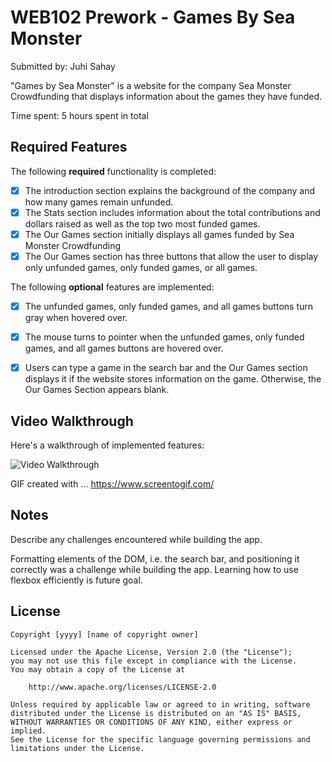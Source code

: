 # WEB102 Prework - Games By Sea Monster

Submitted by: Juhi Sahay

"Games by Sea Monster" is a website for the company Sea Monster Crowdfunding that displays information about the games they have funded.

Time spent: 5 hours spent in total

## Required Features

The following **required** functionality is completed:

* [x] The introduction section explains the background of the company and how many games remain unfunded.
* [x] The Stats section includes information about the total contributions and dollars raised as well as the top two most funded games.
* [x] The Our Games section initially displays all games funded by Sea Monster Crowdfunding
* [x] The Our Games section has three buttons that allow the user to display only unfunded games, only funded games, or all games.

The following **optional** features are implemented:

* [x] The unfunded games, only funded games, and all games buttons turn gray when hovered over.
* [x] The mouse turns to pointer when the unfunded games, only funded games, and all games buttons are hovered over. 
* [x] Users can type a game in the search bar and the Our Games section displays it if the website stores information on the game. Otherwise, the Our Games Section appears blank. 


## Video Walkthrough

Here's a walkthrough of implemented features:

<img src='https://github.com/juhisahay/web102_prework/blob/2b80991aa5bb8938060b1d740b6509d600655364/Walkthrough.gif' title='Video Walkthrough' width='' alt='Video Walkthrough' />


<!-- Replace this with whatever GIF tool you used! -->
GIF created with ...  https://www.screentogif.com/
<!-- Recommended tools:
[Kap](https://getkap.co/) for macOS
[ScreenToGif](https://www.screentogif.com/) for Windows
[peek](https://github.com/phw/peek) for Linux. -->

## Notes

Describe any challenges encountered while building the app.

Formatting elements of the DOM, i.e. the search bar, and positioning it correctly was a challenge while building the app. Learning how to use flexbox efficiently is future goal. 

## License

    Copyright [yyyy] [name of copyright owner]

    Licensed under the Apache License, Version 2.0 (the "License");
    you may not use this file except in compliance with the License.
    You may obtain a copy of the License at

        http://www.apache.org/licenses/LICENSE-2.0

    Unless required by applicable law or agreed to in writing, software
    distributed under the License is distributed on an "AS IS" BASIS,
    WITHOUT WARRANTIES OR CONDITIONS OF ANY KIND, either express or implied.
    See the License for the specific language governing permissions and
    limitations under the License.
